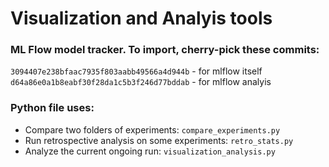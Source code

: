 # Visualization and Analyis tools

### ML Flow model tracker. To import, cherry-pick these commits:
`3094407e238bfaac7935f803aabb49566a4d944b` - for mlflow itself
`d64a86e0a1b8eabf30f28da1c5b3f246d77bddab` - for mlflow analyis

### Python file uses:
- Compare two folders of experiments: `compare_experiments.py`
- Run retrospective analysis on some experiments: `retro_stats.py`
- Analyze the current ongoing run: `visualization_analysis.py`
